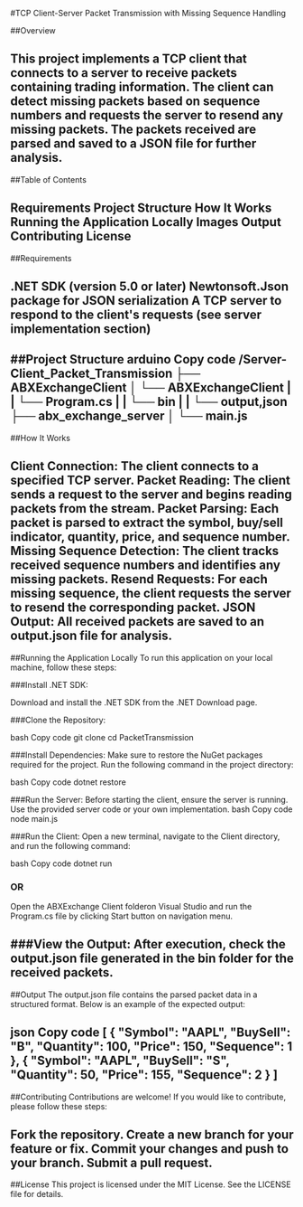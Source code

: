 #TCP Client-Server Packet Transmission with Missing Sequence Handling

##Overview

This project implements a TCP client that connects to a server to receive packets containing trading information. The client can detect missing packets based on sequence numbers and requests the server to resend any missing packets. The packets received are parsed and saved to a JSON file for further analysis.
---

##Table of Contents

Requirements
Project Structure
How It Works
Running the Application Locally
Images
Output
Contributing
License
---

##Requirements

.NET SDK (version 5.0 or later)
Newtonsoft.Json package for JSON serialization
A TCP server to respond to the client's requests (see server implementation section)
---

##Project Structure
arduino
Copy code
/Server-Client_Packet_Transmission
├── ABXExchangeClient
│   └── ABXExchangeClient
|   |  └── Program.cs
|   |  └── bin
|   |      └── output,json
├── abx_exchange_server
│   └── main.js
---

##How It Works

Client Connection: The client connects to a specified TCP server.
Packet Reading: The client sends a request to the server and begins reading packets from the stream.
Packet Parsing: Each packet is parsed to extract the symbol, buy/sell indicator, quantity, price, and sequence number.
Missing Sequence Detection: The client tracks received sequence numbers and identifies any missing packets.
Resend Requests: For each missing sequence, the client requests the server to resend the corresponding packet.
JSON Output: All received packets are saved to an output.json file for analysis.
---

##Running the Application Locally
To run this application on your local machine, follow these steps:

###Install .NET SDK:

Download and install the .NET SDK from the .NET Download page.

###Clone the Repository:

bash
Copy code
git clone <repository-url>
cd PacketTransmission

###Install Dependencies: Make sure to restore the NuGet packages required for the project. Run the following command in the project directory:

bash
Copy code
dotnet restore

###Run the Server: Before starting the client, ensure the server is running. Use the provided server code or your own implementation.
bash
Copy code
node main.js

###Run the Client: Open a new terminal, navigate to the Client directory, and run the following command:

bash
Copy code
dotnet run

### OR 
Open the ABXExchange Client folderon Visual Studio and run the Program.cs file by clicking Start button on navigation menu.

###View the Output: After execution, check the output.json file generated in the bin folder for the received packets.
---

##Output
The output.json file contains the parsed packet data in a structured format. Below is an example of the expected output:

json
Copy code
[
  {
    "Symbol": "AAPL",
    "BuySell": "B",
    "Quantity": 100,
    "Price": 150,
    "Sequence": 1
  },
  {
    "Symbol": "AAPL",
    "BuySell": "S",
    "Quantity": 50,
    "Price": 155,
    "Sequence": 2
  }
]
---

##Contributing
Contributions are welcome! If you would like to contribute, please follow these steps:

Fork the repository.
Create a new branch for your feature or fix.
Commit your changes and push to your branch.
Submit a pull request.
---

##License
This project is licensed under the MIT License. See the LICENSE file for details.

